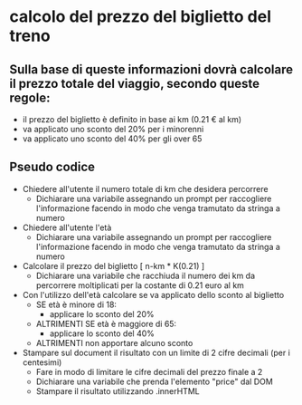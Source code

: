 # calcolo del prezzo del biglietto del treno

## Sulla base di queste informazioni dovrà calcolare il prezzo totale del viaggio, secondo queste regole:
  - il prezzo del biglietto è definito in base ai km (0.21 € al km)
  - va applicato uno sconto del 20% per i minorenni
  - va applicato uno sconto del 40% per gli over 65

## Pseudo codice
- Chiedere all'utente il numero totale di km che desidera percorrere
  - Dichiarare una variabile assegnando un prompt per raccogliere l'informazione facendo in modo che venga tramutato da stringa a numero
- Chiedere all'utente l'età
  - Dichiarare una variabile assegnando un prompt per raccogliere l'informazione facendo in modo che venga tramutato da stringa a numero
- Calcolare il prezzo del biglietto [ n-km * K(0.21) ]
  - Dichiarare una variabile che racchiuda il numero dei km da percorrere moltiplicati per la costante di 0.21 euro al km
- Con l'utilizzo dell'età calcolare se va applicato dello sconto al biglietto
  - SE età è minore di 18:
    - applicare lo sconto del 20%
  - ALTRIMENTI SE età è maggiore di 65:
    - applicare lo sconto del 40%
  - ALTRIMENTI non apportare alcuno sconto
- Stampare sul document il risultato con un limite di 2 cifre decimali (per i centesimi)
  - Fare in modo di limitare le cifre decimali del prezzo finale a 2
  - Dichiarare una variabile che prenda l'elemento "price" dal DOM 
  - Stampare il risultato utilizzando .innerHTML

